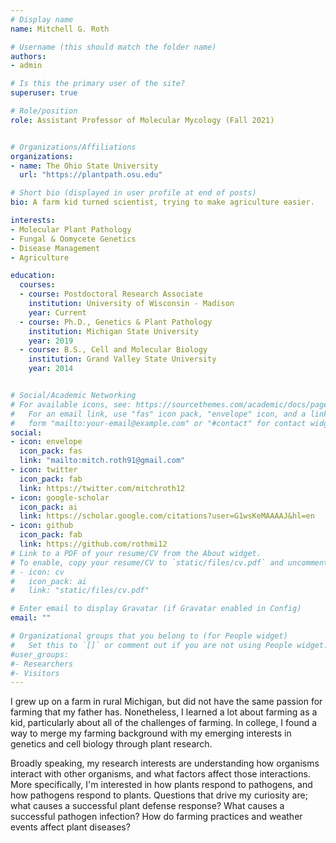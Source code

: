 ```yaml
---
# Display name
name: Mitchell G. Roth

# Username (this should match the folder name)
authors:
- admin

# Is this the primary user of the site?
superuser: true

# Role/position
role: Assistant Professor of Molecular Mycology (Fall 2021)


# Organizations/Affiliations
organizations:
- name: The Ohio State University
  url: "https://plantpath.osu.edu"

# Short bio (displayed in user profile at end of posts)
bio: A farm kid turned scientist, trying to make agriculture easier.

interests:
- Molecular Plant Pathology
- Fungal & Oomycete Genetics
- Disease Management
- Agriculture

education:
  courses:
  - course: Postdoctoral Research Associate
    institution: University of Wisconsin - Madison
    year: Current
  - course: Ph.D., Genetics & Plant Pathology
    institution: Michigan State University
    year: 2019
  - course: B.S., Cell and Molecular Biology
    institution: Grand Valley State University
    year: 2014


# Social/Academic Networking
# For available icons, see: https://sourcethemes.com/academic/docs/page-builder/#icons
#   For an email link, use "fas" icon pack, "envelope" icon, and a link in the
#   form "mailto:your-email@example.com" or "#contact" for contact widget.
social:
- icon: envelope
  icon_pack: fas
  link: "mailto:mitch.roth91@gmail.com"
- icon: twitter
  icon_pack: fab
  link: https://twitter.com/mitchroth12
- icon: google-scholar
  icon_pack: ai
  link: https://scholar.google.com/citations?user=G1wsKeMAAAAJ&hl=en
- icon: github
  icon_pack: fab
  link: https://github.com/rothmi12
# Link to a PDF of your resume/CV from the About widget.
# To enable, copy your resume/CV to `static/files/cv.pdf` and uncomment the lines below.
# - icon: cv
#   icon_pack: ai
#   link: "static/files/cv.pdf"

# Enter email to display Gravatar (if Gravatar enabled in Config)
email: ""

# Organizational groups that you belong to (for People widget)
#   Set this to `[]` or comment out if you are not using People widget.
#user_groups:
#- Researchers
#- Visitors
---
```


I grew up on a farm in rural Michigan, but did not have the same passion for farming that my father has. Nonetheless, I learned a lot about farming as a kid, particularly about all of the challenges of farming. In college, I found a way to merge my farming background with my emerging interests in genetics and cell biology through plant research. 

Broadly speaking, my research interests are understanding how organisms interact with other organisms, and what factors affect those interactions. More specifically, I'm interested in how plants respond to pathogens, and how pathogens respond to plants. Questions that drive my curiosity are; what causes a successful plant defense response? What causes a successful pathogen infection? How do farming practices and weather events affect plant diseases?  
